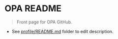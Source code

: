 # OPA README
> Front page for OPA GitHub. 

* See [profile/README.md](profile/README.md) folder to edit description.
